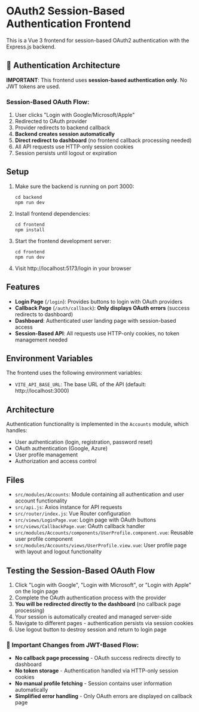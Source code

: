 # OAuth2 Session-Based Authentication Frontend

This is a Vue 3 frontend for session-based OAuth2 authentication with the Express.js backend.

## 🔐 **Authentication Architecture**

**IMPORTANT**: This frontend uses **session-based authentication only**. No JWT tokens are used.

### Session-Based OAuth Flow:
1. User clicks "Login with Google/Microsoft/Apple"
2. Redirected to OAuth provider
3. Provider redirects to backend callback
4. **Backend creates session automatically**
5. **Direct redirect to dashboard** (no frontend callback processing needed)
6. All API requests use HTTP-only session cookies
7. Session persists until logout or expiration

## Setup

1. Make sure the backend is running on port 3000:
   ```
   cd backend
   npm run dev
   ```

2. Install frontend dependencies:
   ```
   cd frontend
   npm install
   ```

3. Start the frontend development server:
   ```
   cd frontend
   npm run dev
   ```

4. Visit http://localhost:5173/login in your browser

## Features

- **Login Page** (`/login`): Provides buttons to login with OAuth providers
- **Callback Page** (`/auth/callback`): **Only displays OAuth errors** (success redirects to dashboard)
- **Dashboard**: Authenticated user landing page with session-based access
- **Session-Based API**: All requests use HTTP-only cookies, no token management needed

## Environment Variables

The frontend uses the following environment variables:

- `VITE_API_BASE_URL`: The base URL of the API (default: http://localhost:3000)

## Architecture

Authentication functionality is implemented in the `Accounts` module, which handles:
- User authentication (login, registration, password reset)
- OAuth authentication (Google, Azure)
- User profile management
- Authorization and access control

## Files

- `src/modules/Accounts`: Module containing all authentication and user account functionality
- `src/api.js`: Axios instance for API requests
- `src/router/index.js`: Vue Router configuration
- `src/views/LoginPage.vue`: Login page with OAuth buttons
- `src/views/CallbackPage.vue`: OAuth callback handler
- `src/modules/Accounts/components/UserProfile.component.vue`: Reusable user profile component
- `src/modules/Accounts/views/UserProfile.view.vue`: User profile page with layout and logout functionality

## Testing the Session-Based OAuth Flow

1. Click "Login with Google", "Login with Microsoft", or "Login with Apple" on the login page
2. Complete the OAuth authentication process with the provider
3. **You will be redirected directly to the dashboard** (no callback page processing)
4. Your session is automatically created and managed server-side
5. Navigate to different pages - authentication persists via session cookies
6. Use logout button to destroy session and return to login page

### 🚨 **Important Changes from JWT-Based Flow:**
- **No callback page processing** - OAuth success redirects directly to dashboard  
- **No token storage** - Authentication handled via HTTP-only session cookies
- **No manual profile fetching** - Session contains user information automatically
- **Simplified error handling** - Only OAuth errors are displayed on callback page